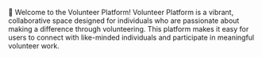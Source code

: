🎉 Welcome to the Volunteer Platform!
Volunteer Platform is a vibrant, collaborative space designed for individuals who are passionate about making a difference through volunteering. This platform makes it easy for users to connect with like-minded individuals and participate in meaningful volunteer work.
